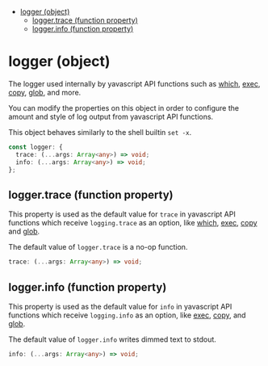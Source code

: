 - [logger (object)](#logger-object)
  - [logger.trace (function property)](#loggertrace-function-property)
  - [logger.info (function property)](#loggerinfo-function-property)

# logger (object)

The logger used internally by yavascript API functions such as [which](/meta/generated-docs/which.md#which-function),
[exec](/meta/generated-docs/exec.md#exec-interface), [copy](/meta/generated-docs/filesystem.md#copy-function), [glob](/meta/generated-docs/glob.md#glob-function), and more.

You can modify the properties on this object in order to configure the
amount and style of log output from yavascript API functions.

This object behaves similarly to the shell builtin `set -x`.

```ts
const logger: {
  trace: (...args: Array<any>) => void;
  info: (...args: Array<any>) => void;
};
```

## logger.trace (function property)

This property is used as the default value for `trace` in yavascript API
functions which receive `logging.trace` as an option, like [which](/meta/generated-docs/which.md#which-function),
[exec](/meta/generated-docs/exec.md#exec-interface), [copy](/meta/generated-docs/filesystem.md#copy-function) and [glob](/meta/generated-docs/glob.md#glob-function).

The default value of `logger.trace` is a no-op function.

```ts
trace: (...args: Array<any>) => void;
```

## logger.info (function property)

This property is used as the default value for `info` in yavascript API
functions which receive `logging.info` as an option, like [exec](/meta/generated-docs/exec.md#exec-interface),
[copy](/meta/generated-docs/filesystem.md#copy-function), and [glob](/meta/generated-docs/glob.md#glob-function).

The default value of `logger.info` writes dimmed text to stdout.

```ts
info: (...args: Array<any>) => void;
```
